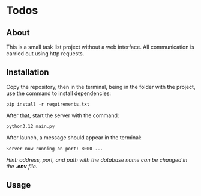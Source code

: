 # Todos

## About
This is a small task list project without a web interface. All communication is carried out using http requests.

## Installation
Copy the repository, then in the terminal, being in the folder with the project, use the command to install dependencies: 
```
pip install -r requirements.txt
```

After that, start the server with the command:
```
python3.12 main.py
```

After launch, a message should appear in the terminal:
```
Server now running on port: 8000 ...
```

*Hint: address, port, and path with the database name can be changed in the **.env** file.*

## Usage

